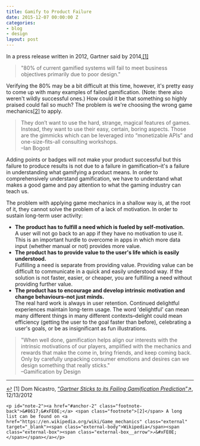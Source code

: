 ```yaml
---
title: Gamify to Product Failure
date: 2015-12-07 00:00:00 Z
categories:
- blog
- design
layout: post
---
```


In a press release written in 2012, Gartner said by 2014,<a id="anchor-1" href="#note-1" class="fieldnotes-anchor">[1]</a>

> "80% of current gamified systems will fail to meet business objectives primarily due to poor design."

Verifying the 80% may be a bit difficult at this time, however, it's pretty easy to come up with many examples of failed gamification. (Note: there also weren't wildly successful ones.) How could it be that something so highly praised could fail so much? The problem is we're choosing the wrong game mechanics<a id="anchor-2" href="#note-2" class="fieldnotes-anchor">[2]</a> to apply.

> They don’t want to use the hard, strange, magical features of games. Instead, they want to use their easy, certain, boring aspects. Those are the gimmicks which can be leveraged into “monetizable APIs” and one-size-fits-all consulting workshops.  
> –Ian Bogost

Adding points or badges will not make your product successful but this failure to produce results is not due to a failure in gamification–it's a failure in understanding what gamifying a product means. In order to comprehensively understand gamification, we have to understand what makes a good game and pay attention to what the gaming industry can teach us.

The problem with applying game mechanics in a shallow way is, at the root of it, they cannot solve the problem of a lack of  motivation. In order to sustain long-term user activity:

* __The product has to fulfill a need which is fueled by self-motivation.__  
A user will not go back to an app if they have no motivation to use it. This is an important hurdle to overcome in apps in which more data input (whether manual or not) provides more value.
* __The product has to provide value to the user's life which is easily understood.__  
Fulfilling a need is separate from providing value. Providing value can be difficult to communicate in a quick and easily understood way. If the solution is not faster, easier, or cheaper, you are fulfilling a need without providing further value.
* __The product has to encourage and develop intrinsic motivation and change behaviours–not just minds.__  
The real hard work is always in user retention. Continued delightful experiences maintain long-term usage. The word 'delightful' can mean many different things in many different contexts–delight could mean efficiency (getting the user to the goal faster than before), celebrating a user's goals, or be as insignificant as fun illustrations.

> "When well done, gamification helps align our interests with the intrinsic motivations of our players, amplified with the mechanics and rewards that make the come in, bring friends, and keep coming back. Only by carefully unpacking consumer emotions and desires can we design something that really sticks."  
> –Gamification by Design

<hr class="small">

<div class="fieldnotes">
    <p id="note-1"><a href="#anchor-1" class="footnote-back">&#8617;&#xFE0E;</a> <span class="footnote">[1]</span> Dom Nicastro, <a href="http://www.cmswire.com/cms/social-business/gartner-sticks-to-its-failing-gamification-prediction-023464.php" class="external" target="_blank">&#8220;<span class="external-body"><em>Gartner Sticks to its Failing Gamification Prediction</em></span>&#8221;<span class="external-box"><span class="external-box__arrow">↗&#xFE0E;</span></span></a>, 12/13/2012</p>

    <p id="note-2"><a href="#anchor-2" class="footnote-back">&#8617;&#xFE0E;</a> <span class="footnote">[2]</span> A long list can be found on <a href="https://en.wikipedia.org/wiki/Game_mechanics" class="external" target="_blank"><span class="external-body">Wikipedia</span><span class="external-box"><span class="external-box__arrow">↗&#xFE0E;</span></span></a></p>
</div>